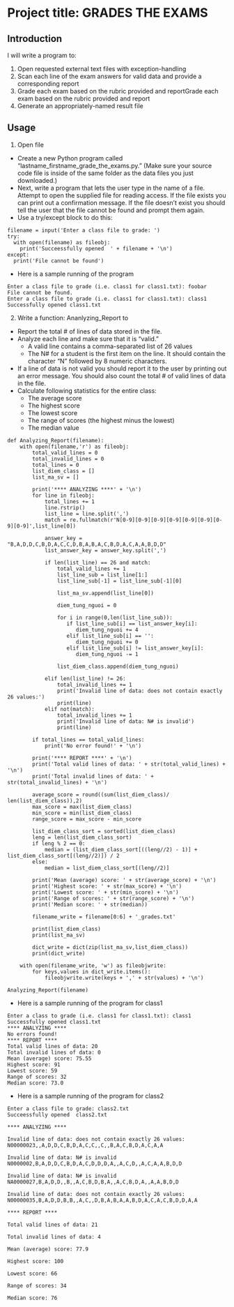 # Project title: GRADES THE EXAMS
## Introduction

I will write a program to:
1. Open requested external text files with exception-handling
2. Scan each line of the exam answers for valid data and provide a corresponding report
3. Grade each exam based on the rubric provided and reportGrade each exam based on the rubric provided and report
4. Generate an appropriately-named result file

## Usage
1. Open file
- Create a new Python program called “lastname_firstname_grade_the_exams.py.” (Make sure your source code file is inside of the same folder as the data files you just downloaded.)
- Next, write a program that lets the user type in the name of a file. Attempt to open the supplied file for reading access. If the file exists you can print out a confirmation message. If the file doesn’t exist you should tell the user that the file cannot be found and prompt them again.
- Use a try/except block to do this:
```
filename = input('Enter a class file to grade: ')
try:
  with open(filename) as fileobj:
    print('Succeessfully opened  ' + filename + '\n')
except:
  print('File cannot be found')
```
- Here is a sample running of the program
```
Enter a class file to grade (i.e. class1 for class1.txt): foobar
File cannot be found.
Enter a class file to grade (i.e. class1 for class1.txt): class1
Successfully opened class1.txt
```
2. Write a function: Ananlyzing_Report to
- Report the total # of lines of data stored in the file.
- Analyze each line and make sure that it is “valid.”
  -  A valid line contains a comma-separated list of 26 values
  -  The N# for a student is the first item on the line. It should contain the character “N” followed by 8 numeric characters.
- If a line of data is not valid you should report it to the user by printing out an error message. You should also count the total # of valid lines of data in the file.
- Calculate following statistics for the entire class:
  -  The average score
  -  The highest score
  -  The lowest score
  -  The range of scores (the highest minus the lowest)
  -  The median value
```
def Analyzing_Report(filename):
    with open(filename,'r') as fileobj:
        total_valid_lines = 0
        total_invalid_lines = 0
        total_lines = 0
        list_diem_class = []
        list_ma_sv = []
        
        print('**** ANALYZING ****' + '\n')
        for line in fileobj:
            total_lines += 1
            line.rstrip()
            list_line = line.split(',')
            match = re.fullmatch(r'N[0-9][0-9][0-9][0-9][0-9][0-9][0-9][0-9]',list_line[0])
            
            answer_key = "B,A,D,D,C,B,D,A,C,C,D,B,A,B,A,C,B,D,A,C,A,A,B,D,D"
            list_answer_key = answer_key.split(',')
            
            if len(list_line) == 26 and match:             
                total_valid_lines += 1
                list_line_sub = list_line[1:]
                list_line_sub[-1] = list_line_sub[-1][0]
        
                list_ma_sv.append(list_line[0])
                
                diem_tung_nguoi = 0
                
                for i in range(0,len(list_line_sub)):
                   if list_line_sub[i] == list_answer_key[i]:
                      diem_tung_nguoi += 4
                   elif list_line_sub[i] == '':
                      diem_tung_nguoi += 0
                   elif list_line_sub[i] != list_answer_key[i]:
                      diem_tung_nguoi -= 1    

                list_diem_class.append(diem_tung_nguoi)
                
            elif len(list_line) != 26:
                total_invalid_lines += 1
                print('Invalid line of data: does not contain exactly 26 values:')
                print(line)
            elif not(match):
                total_invalid_lines += 1
                print('Invalid line of data: N# is invalid')
                print(line)
        
        if total_lines == total_valid_lines:
            print('No error found!' + '\n')
            
        print('**** REPORT ****' + '\n')        
        print('Total valid lines of data: ' + str(total_valid_lines) + '\n')
        print('Total invalid lines of data: ' + str(total_invalid_lines) + '\n')

        average_score = round((sum(list_diem_class)/ len(list_diem_class)),2)
        max_score = max(list_diem_class)
        min_score = min(list_diem_class)
        range_score = max_score - min_score

        list_diem_class_sort = sorted(list_diem_class)
        leng = len(list_diem_class_sort)
        if leng % 2 == 0:
            median = (list_diem_class_sort[((leng//2) - 1)] + list_diem_class_sort[(leng//2)]) / 2
        else:
            median = list_diem_class_sort[(leng//2)]

        print('Mean (average) score: ' + str(average_score) + '\n')
        print('Highest score: ' + str(max_score) + '\n')
        print('Lowest score: ' + str(min_score) + '\n')
        print('Range of scores: ' + str(range_score) + '\n')
        print('Median score: ' + str(median))

        filename_write = filename[0:6] + '_grades.txt'

        print(list_diem_class)
        print(list_ma_sv)

        dict_write = dict(zip(list_ma_sv,list_diem_class))
        print(dict_write)
        
    with open(filename_write, 'w') as fileobjwrite:
        for keys,values in dict_write.items():
            fileobjwrite.write(keys + ',' + str(values) + '\n')
            
Analyzing_Report(filename)
```
- Here is a sample running of the program for class1
```
Enter a class to grade (i.e. class1 for class1.txt): class1
Successfully opened class1.txt
**** ANALYZING ****
No errors found!
**** REPORT ****
Total valid lines of data: 20
Total invalid lines of data: 0 
Mean (average) score: 75.55
Highest score: 91
Lowest score: 59
Range of scores: 32
Median score: 73.0
```
- Here is a sample running of the program for class2
```
Enter a class file to grade: class2.txt
Succeessfully opened  class2.txt

**** ANALYZING ****

Invalid line of data: does not contain exactly 26 values:
N00000023,,A,D,D,C,B,D,A,C,C,,C,,B,A,C,B,D,A,C,A,A

Invalid line of data: N# is invalid
N0000002,B,A,D,D,C,B,D,A,C,D,D,D,A,,A,C,D,,A,C,A,A,B,D,D

Invalid line of data: N# is invalid
NA0000027,B,A,D,D,,B,,A,C,B,D,B,A,,A,C,B,D,A,,A,A,B,D,D

Invalid line of data: does not contain exactly 26 values:
N00000035,B,A,D,D,B,B,,A,C,,D,B,A,B,A,A,B,D,A,C,A,C,B,D,D,A,A

**** REPORT ****

Total valid lines of data: 21

Total invalid lines of data: 4

Mean (average) score: 77.9

Highest score: 100

Lowest score: 66

Range of scores: 34

Median score: 76
```
